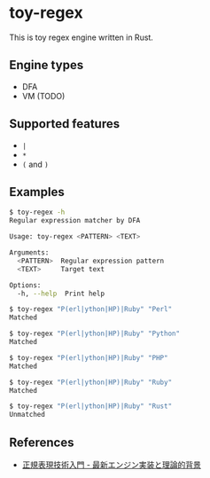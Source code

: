 # toy-regex

This is toy regex engine written in Rust.

## Engine types

* DFA
* VM (TODO)

## Supported features

* `|`
* `*`
* `(` and `)`

## Examples

```sh
$ toy-regex -h
Regular expression matcher by DFA

Usage: toy-regex <PATTERN> <TEXT>

Arguments:
  <PATTERN>  Regular expression pattern
  <TEXT>     Target text

Options:
  -h, --help  Print help
```

```sh
$ toy-regex "P(erl|ython|HP)|Ruby" "Perl"
Matched

$ toy-regex "P(erl|ython|HP)|Ruby" "Python"
Matched

$ toy-regex "P(erl|ython|HP)|Ruby" "PHP"
Matched

$ toy-regex "P(erl|ython|HP)|Ruby" "Ruby"
Matched

$ toy-regex "P(erl|ython|HP)|Ruby" "Rust"
Unmatched
```

## References

* [正規表現技術入門 - 最新エンジン実装と理論的背景](https://gihyo.jp/book/2015/978-4-7741-7270-5)
